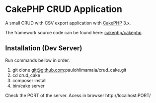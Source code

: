# CakePHP CRUD Application

A small CRUD with CSV export application with [CakePHP](https://cakephp.org) 3.x.

The framework source code can be found here: [cakephp/cakephp](https://github.com/cakephp/cakephp).

## Installation (Dev Server)
Run commands bellow in order.

1. git clone git@github.com:paulohlimamaia/crud_cake.git
2. cd crud_cake
3. composer install
4. bin/cake server

Check the PORT of the server.
Acess in browser http://localhost:PORT/

